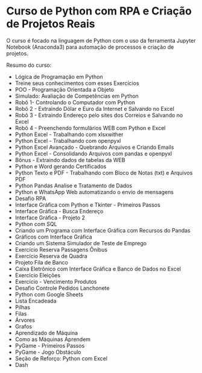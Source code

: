 # Curso de Python com RPA e Criação de Projetos Reais

O curso é focado na linguagem de Python com o uso da ferramenta Jupyter Notebook (Anaconda3) para automação de processos e criação de projetos.

Resumo do curso:

- Lógica de Programação em Python
- Treine seus conhecimentos com esses Exercícios
- POO - Programação Orientada a Objeto
- Simulado: Avaliação de Competências em Python
- Robô 1- Controlando o Computador com Python
- Robô 2 - Extraindo Dólar e Euro da Internet e Salvando no Excel
- Robô 3 - Extraindo Endereço pelo sites dos Correios e Salvando no Excel
- Robô 4 - Preenchendo formulários WEB com Python e Excel
- Python Excel - Trabalhando com xlsxwither
- Python Excel - Trabalhando com openpyxl
- Python Excel Avançado - Quebrando Arquivos e Criando Emails
- Python Excel - Consolidando Arquivos com pandas e openpyxl
- Bônus - Extraindo dados de tabelas da WEB
- Python e Word gerando Certificados
- Python Texto  e PDF - Trabalhando com Bloco de Notas (txt) e Arquivos PDF
- Python Pandas Analise e Tratamento de Dados
- Python e WhatsApp Web automatizando o envio de mensagens
- Desafio RPA
- Interface Gráfica com Python e Tkinter - Primeiros Passos
- Interface Gráfica - Busca Endereço
- Interface Gráfica - Projeto 2
- Python com SQL
- Criando um Programa com Interface Gráfica com Recursos do Pandas
- Gráficos com Interface Gráfica
- Criando um Sistema Simulador de Teste de Emprego
- Exercício Reserva Passagens Ônibus
- Exercício Reserva de Quadra
- Projeto  Fila de Banco
- Caixa Eletrônico com Interface Gráfica e Banco de Dados no Excel
- Exercício Eleições
- Exercício - Vencimento Produtos
- Desafio Controle Pedidos Lanchonete
- Python com Google Sheets
- Lista Encadeada
- Pilhas
- Filas
- Árvores
- Grafos
- Aprendizado de Máquina
- Como as Máquinas Aprendem
- PyGame - Primeiros Passos
- PyGame - Jogo Obstáculo
- Seção de Reforço: Python com Excel
- Dash

